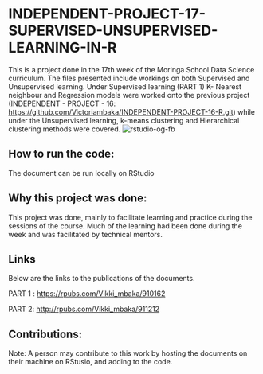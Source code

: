 # INDEPENDENT-PROJECT-17-SUPERVISED-UNSUPERVISED-LEARNING-IN-R

This is a project done in the 17th week of the Moringa School Data Science curriculum.
The files presented include workings on both Supervised and Unsupervised learning. Under Supervised learning (PART 1) K- Nearest neighbour and Regression models were worked onto the previous project (INDEPENDENT - PROJECT - 16: https://github.com/Victoriambaka/INDEPENDENT-PROJECT-16-R.git) while under the Unsupervised learning, k-means clustering and Hierarchical clustering methods were covered.
![rstudio-og-fb](https://user-images.githubusercontent.com/98333634/172195372-40189621-8b6e-4cca-9acb-b38fd85b06dc.jpg)



## How to run the code:

The document can be run locally on RStudio

## Why this project was done:
This project was done, mainly to facilitate learning and practice during the sessions of the course. Much of the learning had been done during the week and was facilitated by technical mentors.

## Links
Below are the links to the publications of the documents.

PART 1 : https://rpubs.com/Vikki_mbaka/910162

PART 2: http://rpubs.com/Vikki_mbaka/911212

## Contributions:
Note: A person may contribute to this work by hosting the documents on their machine on RStusio, and adding to the code.
